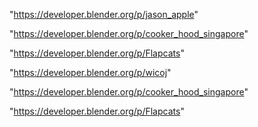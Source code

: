 "https://developer.blender.org/p/jason_apple"

"https://developer.blender.org/p/cooker_hood_singapore"

"https://developer.blender.org/p/Flapcats"

 
"https://developer.blender.org/p/wicoj"


"https://developer.blender.org/p/cooker_hood_singapore"


"https://developer.blender.org/p/Flapcats"


 
